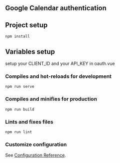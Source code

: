## Google Calendar authentication


## Project setup
```
npm install
```

## Variables setup

setup your CLIENT_ID and your API_KEY in oauth.vue

### Compiles and hot-reloads for development
```
npm run serve
```

### Compiles and minifies for production
```
npm run build
```

### Lints and fixes files
```
npm run lint
```

### Customize configuration
See [Configuration Reference](https://cli.vuejs.org/config/).
